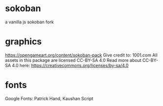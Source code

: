 # sokoban
 a vanilla js sokoban fork


# graphics 
https://opengameart.org/content/sokoban-pack
Give credit to: 1001.com
All assets in this package are licensed CC-BY-SA 4.0
Read more about CC-BY-SA 4.0 here:
https://creativecommons.org/licenses/by-sa/4.0

# fonts
Google Fonts: Patrick Hand, Kaushan Script